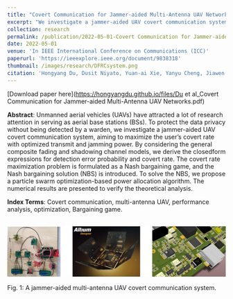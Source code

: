 ```yaml
---
title: "Covert Communication for Jammer-aided Multi-Antenna UAV Networks"
excerpt: "We investigate a jammer-aided UAV covert communication system, aiming to maximize the user’s covert rate with optimized transmit and jamming power."
collection: research
permalink: /publication/2022-05-01-Covert Communication for Jammer-aided Multi-Antenna UAV Networks
date: 2022-05-01
venue: 'In IEEE International Conference on Communications (ICC)'
paperurl: 'https://ieeexplore.ieee.org/document/9838318'
thumbnail: /images/research/DFRCsystem.png
citation: 'Hongyang Du, Dusit Niyato, Yuan-ai Xie, Yanyu Cheng, Jiawen Kang, and Dong In Kim. "Covert Communication for Jammer-aided Multi-Antenna UAV Networks." <i>In IEEE International Conference on Communications (ICC)</i>, pp. 91-96., 2022.'
---
```


[Download paper here](https://hongyangdu.github.io/files/Du et al_Covert Communication for Jammer-aided Multi-Antenna UAV Networks.pdf)

**Abstract**: Unmanned aerial vehicles (UAVs) have attracted a lot of research attention in serving as aerial base stations (BSs). To protect the data privacy without being detected by a warden, we investigate a jammer-aided UAV covert communication system, aiming to maximize the user’s covert rate with optimized transmit and jamming power. By considering the general composite fading and shadowing channel models, we derive the closedform expressions for detection error probability and covert rate. The covert rate maximization problem is formulated as a Nash bargaining game, and the Nash bargaining solution (NBS) is introduced. To solve the NBS, we propose a particle swarm optimization-based power allocation algorithm. The numerical results are presented to verify the theoretical analysis.

**Index Terms**: Covert communication, multi-antenna UAV, performance analysis, optimization, Bargaining game.

<br/><img src='/images/research/addesign.png' width = "700">

Fig. 1: A jammer-aided multi-antenna UAV covert communication system.